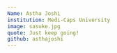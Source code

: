 ```yaml
---
Name: Astha Joshi
institution: Medi-Caps University
image: sasuke.jpg 
quote: Just keep going!
github: asthajoshi
---
```


